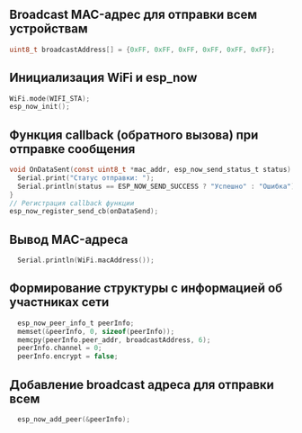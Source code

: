 
## Broadcast MAC-адрес для отправки всем устройствам
```c
uint8_t broadcastAddress[] = {0xFF, 0xFF, 0xFF, 0xFF, 0xFF, 0xFF};
```

## Инициализация WiFi и esp_now
```c
WiFi.mode(WIFI_STA);
esp_now_init();
```

## Функция callback (обратного вызова) при отправке сообщения
```c
void OnDataSent(const uint8_t *mac_addr, esp_now_send_status_t status) {
  Serial.print("Статус отправки: ");
  Serial.println(status == ESP_NOW_SEND_SUCCESS ? "Успешно" : "Ошибка");
}
// Регистрация callback функции
esp_now_register_send_cb(onDataSend);
```

## Вывод MAC-адреса
```c
  Serial.println(WiFi.macAddress());
```
  
## Формирование структуры с информацией об участниках сети
```c
  esp_now_peer_info_t peerInfo;
  memset(&peerInfo, 0, sizeof(peerInfo));
  memcpy(peerInfo.peer_addr, broadcastAddress, 6);
  peerInfo.channel = 0;
  peerInfo.encrypt = false;
```

## Добавление broadcast адреса для отправки всем
```c
  esp_now_add_peer(&peerInfo);
```

